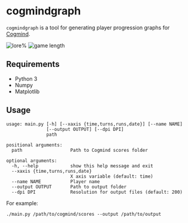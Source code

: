 # cogmindgraph
`cogmindgraph` is a tool for generating player progression graphs for
[Cogmind](http://www.gridsagegames.com/cogmind/).

![lore%](https://i.imgur.com/8EIXovC.png)
![game length](https://i.imgur.com/oE3GivD.png)

## Requirements
* Python 3
* Numpy
* Matplotlib

## Usage
```
usage: main.py [-h] [--xaxis {time,turns,runs,date}] [--name NAME]
               [--output OUTPUT] [--dpi DPI]
               path

positional arguments:
  path                  Path to Cogmind scores folder

optional arguments:
  -h, --help            show this help message and exit
  --xaxis {time,turns,runs,date}
                        X axis variable (default: time)
  --name NAME           Player name
  --output OUTPUT       Path to output folder
  --dpi DPI             Resolution for output files (default: 200)
```

For example:
```
./main.py /path/to/cogmind/scores --output /path/to/output
```
